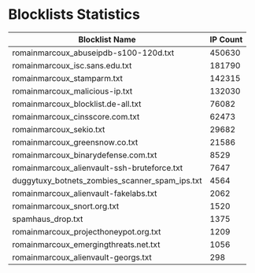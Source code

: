 # Blocklists Statistics
| Blocklist Name | IP Count |
|----|----|
| romainmarcoux_abuseipdb-s100-120d.txt | 450630 |
| romainmarcoux_isc.sans.edu.txt | 181790 |
| romainmarcoux_stamparm.txt | 142315 |
| romainmarcoux_malicious-ip.txt | 132030 |
| romainmarcoux_blocklist.de-all.txt | 76082 |
| romainmarcoux_cinsscore.com.txt | 62473 |
| romainmarcoux_sekio.txt | 29682 |
| romainmarcoux_greensnow.co.txt | 21586 |
| romainmarcoux_binarydefense.com.txt | 8529 |
| romainmarcoux_alienvault-ssh-bruteforce.txt | 7647 |
| duggytuxy_botnets_zombies_scanner_spam_ips.txt | 4564 |
| romainmarcoux_alienvault-fakelabs.txt | 2062 |
| romainmarcoux_snort.org.txt | 1520 |
| spamhaus_drop.txt | 1375 |
| romainmarcoux_projecthoneypot.org.txt | 1209 |
| romainmarcoux_emergingthreats.net.txt | 1056 |
| romainmarcoux_alienvault-georgs.txt | 298 |
